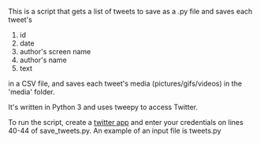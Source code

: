 This is a script that gets a list of tweets to save as a .py file and saves each tweet's

1. id
2. date
3. author's screen name
4. author's name
5. text

in a CSV file, and saves each tweet's media (pictures/gifs/videos) in the 'media' folder.

It's written in Python 3 and uses tweepy to access Twitter.

To run the script, create a [twitter app](https://apps.twitter.com/) and enter your credentials on lines 40-44 of save_tweets.py. An example of an input file is tweets.py
